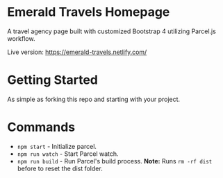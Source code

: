 # Emerald Travels Homepage
A travel agency page built with customized Bootstrap 4 utilizing Parcel.js workflow.

Live version: https://emerald-travels.netlify.com/

# Getting Started
As simple as forking this repo and starting with your project.

# Commands
* ```npm start``` - Initialize parcel.
* ```npm run watch``` - Start Parcel watch.
* ```npm run build``` - Run Parcel's build process. **Note:** Runs ```rm -rf dist``` before to reset the dist folder.
